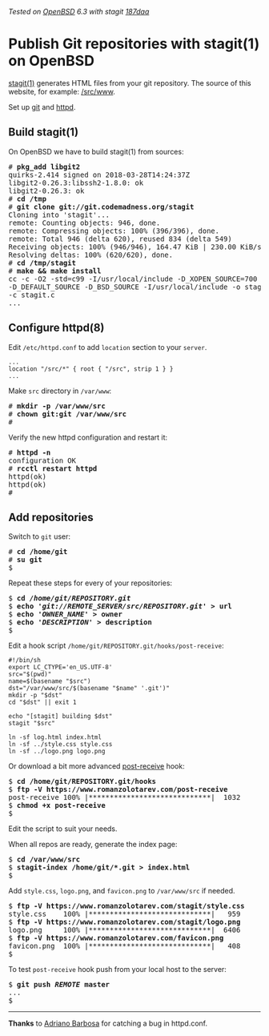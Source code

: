 _Tested on [OpenBSD](/openbsd/) 6.3 with stagit
[187daa](https://git.codemadness.org/stagit/commit/187daac42007c87e6af9317a20446e3b81907f63.html)_

# Publish Git repositories with stagit(1) on OpenBSD

[stagit(1)](https://git.codemadness.org/stagit/) generates HTML files
from your git repository. The source of this website, for example:
[/src/www](/src/www/).

Set up [git](/git.html) and [httpd](/openbsd/httpd.html).

## Build stagit(1)

On OpenBSD we have to build stagit(1) from sources:

<pre>
# <b>pkg_add libgit2</b>
quirks-2.414 signed on 2018-03-28T14:24:37Z
libgit2-0.26.3:libssh2-1.8.0: ok
libgit2-0.26.3: ok
# <b>cd /tmp</b>
# <b>git clone git://git.codemadness.org/stagit</b>
Cloning into 'stagit'...
remote: Counting objects: 946, done.
remote: Compressing objects: 100% (396/396), done.
remote: Total 946 (delta 620), reused 834 (delta 549)
Receiving objects: 100% (946/946), 164.47 KiB | 230.00 KiB/s, done.
Resolving deltas: 100% (620/620), done.
# <b>cd /tmp/stagit</b>
# <b>make && make install</b>
cc -c -O2 -std=c99 -I/usr/local/include -D_XOPEN_SOURCE=700
-D_DEFAULT_SOURCE -D_BSD_SOURCE -I/usr/local/include -o stagit.o
-c stagit.c
...
</pre>

## Configure httpd(8)

Edit `/etc/httpd.conf` to add `location` section to your `server`.

```
...
location "/src/*" { root { "/src", strip 1 } }
...
```

Make `src` directory in `/var/www`:

<pre>
# <b>mkdir -p /var/www/src</b>
# <b>chown git:git /var/www/src</b>
#
</pre>

Verify the new httpd configuration and restart it:

<pre>
# <b>httpd -n</b>
configuration OK
# <b>rcctl restart httpd</b>
httpd(ok)
httpd(ok)
#
</pre>

## Add repositories

Switch to `git` user:

<pre>
# <b>cd /home/git</b>
# <b>su git</b>
$
</pre>

Repeat these steps for every of your repositories:

<pre>
$ <b>cd <i>/home/git/REPOSITORY.git</i></b>
$ <b>echo <i>'git://REMOTE_SERVER/src/REPOSITORY.git'</i> > url</b>
$ <b>echo <i>'OWNER_NAME'</i> > owner</b>
$ <b>echo <i>'DESCRIPTION'</i> > description</b>
$
</pre>

Edit a hook script `/home/git/REPOSITORY.git/hooks/post-receive`:

```
#!/bin/sh
export LC_CTYPE='en_US.UTF-8'
src="$(pwd)"
name=$(basename "$src")
dst="/var/www/src/$(basename "$name" '.git')"
mkdir -p "$dst"
cd "$dst" || exit 1

echo "[stagit] building $dst"
stagit "$src"

ln -sf log.html index.html
ln -sf ../style.css style.css
ln -sf ../logo.png logo.png
```

Or download a bit more advanced [post-receive](/post-receive) hook:

<pre>
$ <b>cd /home/git/REPOSITORY.git/hooks</b>
$ <b>ftp -V https://www.romanzolotarev.com/post-receive</b>
post-receive 100% |*****************************|  1032       00:00
$ <b>chmod +x post-receive</b>
$
</pre>

Edit the script to suit your needs.

When all repos are ready, generate the index page:

<pre>
$ <b>cd /var/www/src</b>
$ <b>stagit-index /home/git/*.git > index.html</b>
$
</pre>

Add `style.css`, `logo.png`, and `favicon.png` to `/var/www/src` if
needed.

<pre>
$ <b>ftp -V https://www.romanzolotarev.com/stagit/style.css</b>
style.css    100% |*****************************|   959       00:00
$ <b>ftp -V https://www.romanzolotarev.com/stagit/logo.png</b>
logo.png     100% |*****************************|  6406       00:00
$ <b>ftp -V https://www.romanzolotarev.com/favicon.png</b>
favicon.png  100% |*****************************|   408       00:00
$
</pre>

To test `post-receive` hook push from your local host to the server:

<pre>
$ <b>git push <i>REMOTE</i> master</b>
...
$
</pre>

---

**Thanks** to
[Adriano Barbosa](https://mobile.twitter.com/barbosaaob)
for catching a bug in httpd.conf.
